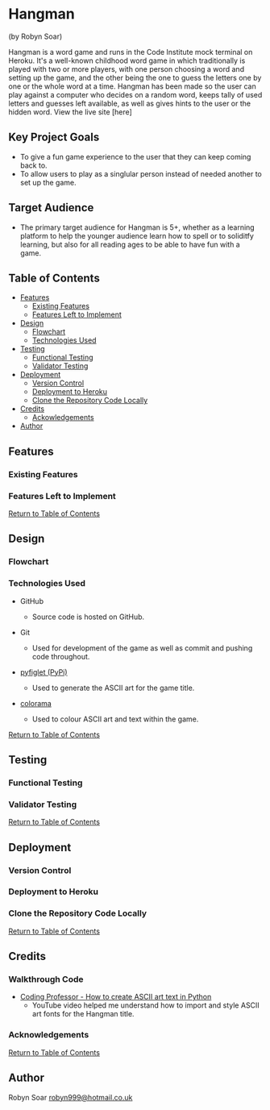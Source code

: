 # Hangman
(by Robyn Soar)

Hangman is a word game and runs in the Code Institute mock terminal on Heroku.
It's a well-known childhood word game in which traditionally is played with two or more players, with one person choosing a word and setting up the game, and the other being the one to guess the letters one by one or the whole word at a time. Hangman has been made so the user can play against a computer who decides on a random word, keeps tally of used letters and guesses left available, as well as gives hints to the user or the hidden word. View the live site [here]

## Key Project Goals

- To give a fun game experience to the user that they can keep coming back to.
- To allow users to play as a singlular person instead of needed another to set up the game.

## Target Audience

- The primary target audience for Hangman is 5+, whether as a learning platform to help the younger audience learn how to spell or to soliditfy learning, but also for all reading ages to be able to have fun with a game.

## Table of Contents

- [Features](#features)
    - [Existing Features](#existing-features)
    - [Features Left to Implement](#features-left-to-implement)
- [Design](#design)
    - [Flowchart](#flowchart)
    - [Technologies Used](#technologoies-used)
- [Testing](#testing)
    - [Functional Testing](#functional-testing)
    - [Validator Testing](#validator-testing)
- [Deployment](#deployment)
    - [Version Control](#version-control)
    - [Deployment to Heroku](#deployment-to-heroku)
    - [Clone the Repository Code Locally](#clone-the-repository-code-locally)
- [Credits](#credits)
    - [Ackowledgements](#ackowledgements)
- [Author](#author)

## Features

### Existing Features

### Features Left to Implement

[Return to Table of Contents](#table-of-contents)

## Design

### Flowchart

### Technologies Used

- GitHub
    - Source code is hosted on GitHub.

- Git
    - Used for development of the game as well as commit and pushing code throughout.

- [pyfiglet (PyPi)](https://pypi.org/project/pyfiglet/)
    - Used to generate the ASCII art for the game title.

- [colorama](https://pypi.org/project/colorama/)
    - Used to colour ASCII art and text within the game.

[Return to Table of Contents](#table-of-contents)

## Testing

### Functional Testing

### Validator Testing

[Return to Table of Contents](#table-of-contents)

## Deployment

### Version Control

### Deployment to Heroku

### Clone the Repository Code Locally

[Return to Table of Contents](#table-of-contents)

## Credits

### Walkthrough Code

- [Coding Professor - How to create ASCII art text in Python](https://www.youtube.com/watch?v=Y0QiBbI3MWs)
    - YouTube video helped me understand how to import and style ASCII art fonts for the Hangman title.

### Acknowledgements

[Return to Table of Contents](#table-of-contents)

## Author

Robyn Soar
robyn999@hotmail.co.uk